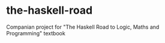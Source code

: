 # the-haskell-road
Companian project for "The Haskell Road to Logic, Maths and Programming" textbook
